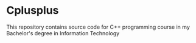 # Cplusplus
This repository contains source code for C++ programming course in my Bachelor's degree in Information Technology
